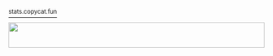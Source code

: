 [<sup>stats.copycat.fun</sup>](https://stats.copycat.fun)

<img src="https://stats.copycat.fun/test.svg" style="width:100%;height:50px;">
